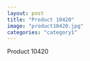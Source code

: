 ```yaml
---
layout: post
title: "Product 10420"
image: "product10420.jpg"
categories: "category1"
---
```

Product 10420
